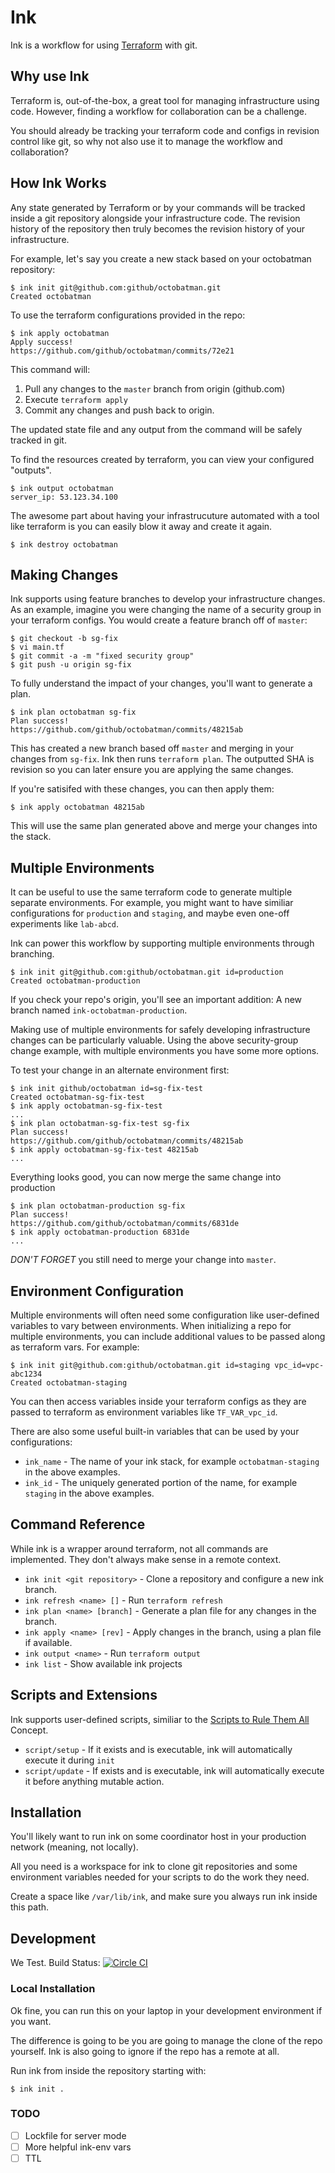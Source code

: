# Ink

Ink is a workflow for using [Terraform](https://www.terraform.io) with git.

## Why use Ink

Terraform is, out-of-the-box, a great tool for managing infrastructure using
code. However, finding a workflow for collaboration can be a challenge.

You should already be tracking your terraform code and configs in revision
control like git, so why not also use it to manage the workflow and
collaboration?

## How Ink Works

Any state generated by Terraform or by your commands will be tracked inside a
git repository alongside your infrastructure code.  The revision history of the
repository then truly becomes the revision history of your infrastructure.

For example, let's say you create a new stack based on your octobatman repository:

    $ ink init git@github.com:github/octobatman.git
    Created octobatman

To use the terraform configurations provided in the repo:

    $ ink apply octobatman
    Apply success!
    https://github.com/github/octobatman/commits/72e21

This command will:

  1. Pull any changes to the `master` branch from origin (github.com)
  1. Execute `terraform apply`
  1. Commit any changes and push back to origin.

The updated state file and any output from the command will be safely tracked in git.

To find the resources created by terraform, you can view your configured "outputs".

    $ ink output octobatman
    server_ip: 53.123.34.100

The awesome part about having your infrastrucuture automated with a tool like
terraform is you can easily blow it away and create it again.

    $ ink destroy octobatman

## Making Changes

Ink supports using feature branches to develop your infrastructure changes.
As an example, imagine you were changing the name of a security group in your
terraform configs. You would create a feature branch off of `master`:

    $ git checkout -b sg-fix
    $ vi main.tf
    $ git commit -a -m "fixed security group"
    $ git push -u origin sg-fix

To fully understand the impact of your changes, you'll want to generate a plan.

    $ ink plan octobatman sg-fix
    Plan success!
    https://github.com/github/octobatman/commits/48215ab

This has created a new branch based off `master` and merging in your changes
from `sg-fix`. Ink then runs `terraform plan`. The outputted SHA is revision so
you can later ensure you are applying the same changes.

If you're satisifed with these changes, you can then apply them:

    $ ink apply octobatman 48215ab

This will use the same plan generated above and merge your changes into the stack.

## Multiple Environments

It can be useful to use the same terraform code to generate multiple separate
environments. For example, you might want to have similiar configurations for
`production` and `staging`, and maybe even one-off experiments like `lab-abcd`.

Ink can power this workflow by supporting multiple environments through branching.

    $ ink init git@github.com:github/octobatman.git id=production
    Created octobatman-production

If you check your repo's origin, you'll see an important addition: A new branch
named `ink-octobatman-production`.

Making use of multiple environments for safely developing infrastructure
changes can be particularly valuable. Using the above security-group change
example, with multiple environments you have some more options.

To test your change in an alternate environment first:

    $ ink init github/octobatman id=sg-fix-test
    Created octobatman-sg-fix-test
    $ ink apply octobatman-sg-fix-test
    ...
    $ ink plan octobatman-sg-fix-test sg-fix
    Plan success!
    https://github.com/github/octobatman/commits/48215ab
    $ ink apply octobatman-sg-fix-test 48215ab
    ...

Everything looks good, you can now merge the same change into production

    $ ink plan octobatman-production sg-fix
    Plan success!
    https://github.com/github/octobatman/commits/6831de
    $ ink apply octobatman-production 6831de
    ...

*DON'T FORGET* you still need to merge your change into `master`.

## Environment Configuration

Multiple environments will often need some configuration like user-defined
variables to vary between environments.  When initializing a repo for multiple
environments, you can include additional values to be passed along as terraform
vars. For example:

    $ ink init git@github.com:github/octobatman.git id=staging vpc_id=vpc-abc1234
    Created octobatman-staging

You can then access variables inside your terraform configs as they are passed
to terraform as environment variables like `TF_VAR_vpc_id`.

There are also some useful built-in variables that can be used by your configurations:

  * `ink_name` - The name of your ink stack, for example `octobatman-staging` in the above examples.
  * `ink_id` - The uniquely generated portion of the name, for example `staging` in the above examples.

## Command Reference

While ink is a wrapper around terraform, not all commands are implemented. They
don't always make sense in a remote context.

  * `ink init <git repository>` - Clone a repository and configure a new ink branch.
  * `ink refresh <name> []` - Run `terraform refresh`
  * `ink plan <name> [branch]` - Generate a plan file for any changes in the branch.
  * `ink apply <name> [rev]` - Apply changes in the branch, using a plan file if available.
  * `ink output <name>` - Run `terraform output`
  * `ink list` - Show available ink projects

## Scripts and Extensions

Ink supports user-defined scripts, similiar to the [Scripts to Rule Them All](https://github.com/github/scripts-to-rule-them-all) Concept.

  * `script/setup` - If it exists and is executable, ink will automatically execute it during `init`
  * `script/update` - If exists and is executable, ink will automatically execute it before anything mutable action.


## Installation

You'll likely want to run ink on some coordinator host in your production
network (meaning, not locally).

All you need is a workspace for ink to clone git repositories and some
environment variables needed for your scripts to do the work they need.

Create a space like `/var/lib/ink`, and make sure you always run ink inside
this path.

## Development

We Test.
Build Status: [![Circle CI](https://circleci.com/gh/rhettg/ink.svg?style=svg)](https://circleci.com/gh/rhettg/ink)

### Local Installation

Ok fine, you can run this on your laptop in your development environment if you want.

The difference is going to be you are going to manage the clone of the repo
yourself. Ink is also going to ignore if the repo has a remote at all.

Run ink from inside the repository starting with:

    $ ink init .

### TODO

  - [ ] Lockfile for server mode
  - [ ] More helpful ink-env vars
  - [ ] TTL
